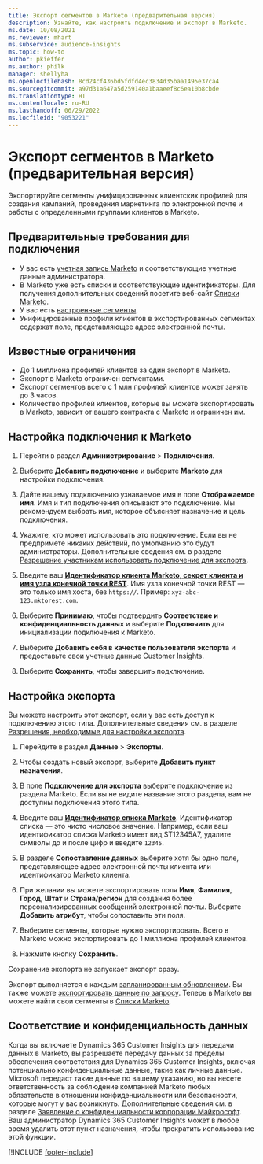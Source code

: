 ```yaml
---
title: Экспорт сегментов в Marketo (предварительная версия)
description: Узнайте, как настроить подключение и экспорт в Marketo.
ms.date: 10/08/2021
ms.reviewer: mhart
ms.subservice: audience-insights
ms.topic: how-to
author: pkieffer
ms.author: philk
manager: shellyha
ms.openlocfilehash: 8cd24cf436bd5fdfd4ec3834d35baa1495e37ca4
ms.sourcegitcommit: a97d31a647a5d259140a1baaeef8c6ea10b8cbde
ms.translationtype: HT
ms.contentlocale: ru-RU
ms.lasthandoff: 06/29/2022
ms.locfileid: "9053221"
---
```

# <a name="export-segments-to-marketo-preview"></a>Экспорт сегментов в Marketo (предварительная версия)

Экспортируйте сегменты унифицированных клиентских профилей для создания кампаний, проведения маркетинга по электронной почте и работы с определенными группами клиентов в Marketo.

## <a name="prerequisites-for-connection"></a>Предварительные требования для подключения

-   У вас есть [учетная запись Marketo](https://login.marketo.com/) и соответствующие учетные данные администратора.
-   В Marketo уже есть списки и соответствующие идентификаторы. Для получения дополнительных сведений посетите веб-сайт [Списки Marketo](https://docs.marketo.com/display/public/DOCS/Understanding+Static+Lists).
-   У вас есть [настроенные сегменты](segments.md).
-   Унифицированные профили клиентов в экспортированных сегментах содержат поле, представляющее адрес электронной почты.

## <a name="known-limitations"></a>Известные ограничения

- До 1 миллиона профилей клиентов за один экспорт в Marketo.
- Экспорт в Marketo ограничен сегментами.
- Экспорт сегментов всего с 1 млн профилей клиентов может занять до 3 часов. 
- Количество профилей клиентов, которые вы можете экспортировать в Marketo, зависит от вашего контракта с Marketo и ограничен им.

## <a name="set-up-connection-to-marketo"></a>Настройка подключения к Marketo

1. Перейти в раздел **Администрирование** > **Подключения**.

1. Выберите **Добавить подключение** и выберите **Marketo** для настройки подключения.

1. Дайте вашему подключению узнаваемое имя в поле **Отображаемое имя**. Имя и тип подключения описывают это подключение. Мы рекомендуем выбрать имя, которое объясняет назначение и цель подключения.

1. Укажите, кто может использовать это подключение. Если вы не предпримете никаких действий, по умолчанию это будут администраторы. Дополнительные сведения см. в разделе [Разрешение участникам использовать подключение для экспорта](connections.md#allow-contributors-to-use-a-connection-for-exports).

1. Введите ваш **[Идентификатор клиента Marketo, секрет клиента и имя узла конечной точки REST](https://developers.marketo.com/rest-api/authentication/)**. Имя узла конечной точки REST — это только имя хоста, без `https://`. Пример: `xyz-abc-123.mktorest.com`. 

1. Выберите **Принимаю**, чтобы подтвердить **Соответствие и конфиденциальность данных** и выберите **Подключить** для инициализации подключения к Marketo.

1. Выберите **Добавить себя в качестве пользователя экспорта** и предоставьте свои учетные данные Customer Insights.

1. Выберите **Сохранить**, чтобы завершить подключение.

## <a name="configure-an-export"></a>Настройка экспорта

Вы можете настроить этот экспорт, если у вас есть доступ к подключению этого типа. Дополнительные сведения см. в разделе [Разрешения, необходимые для настройки экспорта](export-destinations.md#set-up-a-new-export).

1. Перейдите в раздел **Данные** > **Экспорты**.

1. Чтобы создать новый экспорт, выберите **Добавить пункт назначения**.

1. В поле **Подключение для экспорта** выберите подключение из раздела Marketo. Если вы не видите название этого раздела, вам не доступны подключения этого типа.

1. Введите ваш **[Идентификатор списка Marketo](https://docs.marketo.com/display/public/DOCS/Understanding+Static+Lists)**. Идентификатор списка — это чисто числовое значение. Например, если ваш идентификатор списка Marketo имеет вид ST12345A7, удалите символы до и после цифр и введите `12345`. 

1. В разделе **Сопоставление данных** выберите хотя бы одно поле, представляющее адрес электронной почты клиента или идентификатор Marketo клиента. 

1. При желании вы можете экспортировать поля **Имя**, **Фамилия**, **Город**, **Штат** и **Страна/регион** для создания более персонализированных сообщений электронной почты. Выберите **Добавить атрибут**, чтобы сопоставить эти поля.

1. Выберите сегменты, которые нужно экспортировать. Всего в Marketo можно экспортировать до 1 миллиона профилей клиентов.

1. Нажмите кнопку **Сохранить**.

Сохранение экспорта не запускает экспорт сразу.

Экспорт выполняется с каждым [запланированным обновлением](system.md#schedule-tab). Вы также можете [экспортировать данные по запросу](export-destinations.md#run-exports-on-demand). Теперь в Marketo вы можете найти свои сегменты в [Списки Marketo](https://docs.marketo.com/display/public/DOCS/Understanding+Static+Lists).


## <a name="data-privacy-and-compliance"></a>Соответствие и конфиденциальность данных

Когда вы включаете Dynamics 365 Customer Insights для передачи данных в Marketo, вы разрешаете передачу данных за пределы обеспечения соответствия для Dynamics 365 Customer Insights, включая потенциально конфиденциальные данные, такие как личные данные. Microsoft передаст такие данные по вашему указанию, но вы несете ответственность за соблюдение компанией Marketo любых обязательств в отношении конфиденциальности или безопасности, которые могут у вас возникнуть. Дополнительные сведения см. в разделе [Заявление о конфиденциальности корпорации Майкрософт](https://go.microsoft.com/fwlink/?linkid=396732).
Ваш администратор Dynamics 365 Customer Insights может в любое время удалить этот пункт назначения, чтобы прекратить использование этой функции.


[!INCLUDE [footer-include](includes/footer-banner.md)]
